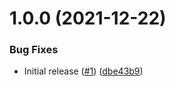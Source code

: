 # 1.0.0 (2021-12-22)


### Bug Fixes

* Initial release ([#1](https://github.com/swarm-io/action-release-update-chart/issues/1)) ([dbe43b9](https://github.com/swarm-io/action-release-update-chart/commit/dbe43b991d3f37fd83d2f710a8988f44441f49f0))
